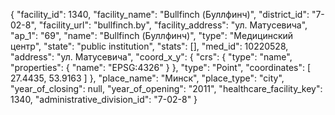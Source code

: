 {
    "facility_id": 1340,
    "facility_name": "Bullfinch (Буллфинч)",
    "district_id": "7-02-8",
    "facility_url": "bullfinch.by",
    "facility_address": "ул. Матусевича",
    "ap_1": "69",
    "name": "Bullfinch (Буллфинч)",
    "type": "Медицинский центр",
    "state": "public institution",
    "stats": [],
    "med_id": 10220528,
    "address": "ул. Матусевича",
    "coord_x_y": {
        "crs": {
            "type": "name",
            "properties": {
                "name": "EPSG:4326"
            }
        },
        "type": "Point",
        "coordinates": [
            27.4435,
            53.9163
        ]
    },
    "place_name": "Минск",
    "place_type": "city",
    "year_of_closing": null,
    "year_of_opening": "2011",
    "healthcare_facility_key": 1340,
    "administrative_division_id": "7-02-8"
}